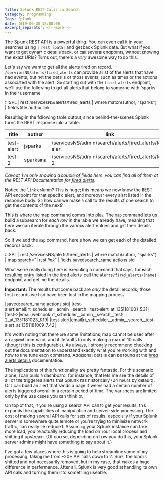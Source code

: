 ```yaml
---
Title: Splunk REST Calls in Search
Category: Programming
Tags: Splunk
date: 2019-06-30 12:00:00
excerpt_separator: <!--more-->
---
```


The Splunk REST API is a powerful thing. You can even call it in your searches using `| rest [path]` and get back Splunk data. But what if you want to get dynamic details back, or call several endpoints, without knowing the exact URIs? Turns out, there's a *very* awesome way to do this.

<!--more-->

Let's say we want to get all the alerts fired on record. `/servicesNS/alerts/fired_alerts` can provide a list of the alerts that have had events, but not the details of those events, such as times or the actions associated with the alert. So starting out with the `fired_alerts` endpoint, we'll use the following to get all alerts that belong to someone with 'sparks' in their username:

:::SPL
| rest /servicesNS/alerts/fired_alerts
| where match(author, "sparks")
| fields title author link

Resulting in the following table output, since behind-the-scenes Splunk turns the REST response into a table:

|title|author|link|
|-----|------|----|
|test-alert|jsparks|/servicesNS/admin/search/alerts/fired_alerts/test-alert|
|test-2|sparksma|/servicesNS/admin/search/alerts/fired_alerts/test-2|

*Caveat: I'm only showing a couple of fields here; you can find all of them at the REST API Documentation for [fired_alerts](https://docs.splunk.com/Documentation/Splunk/7.3.0/RESTREF/RESTsearch#alerts.2Ffired_alerts).*

Notice the `link` column? This is huge; this means we now know the REST API endpoint for that specific alert, and moreover every alert listed in the response body. So how can we make a call to the results of one search to get the contents of the next?

This is where the [map](https://docs.splunk.com/Documentation/Splunk/7.3.0/SearchReference/Map) command comes into play. The `map` command lets us build a subsearch for *each row* in the table we already have, meaning that here we can iterate through the various alert entries and get their details back.

So if we add the `map` command, here's how we can get each of the detailed records back:

:::SPL
| rest /servicesNS/alerts/fired_alerts
| where match(author, "sparks")
| map search="| rest $link$"
| fields savedsearch_name actions sid

What we're really doing here is executing a command that says, for each resulting entry listed in the fired alerts, call the `alerts/fired_alerts/{name}` endpoint and get me the details.

**Important:** The results that come back are *only* the detail records; those first records we had have been lost in the mapping process.

|savedsearch_name|actions|sid|
|test-alert|email|rt_scheduler__admin__search__test-alert_at_1351181001_5.31|
|test-2|email,webhook|rt_scheduler__admin__search__test-2_at_1351181023_6.19|
|test-alert|email|rt_scheduler__admin__search__test-alert_at_1351181009_7.42|

It's worth noting that there are some limitations; map cannot be used after an `append` command, and it defaults to only making a max of 10 calls (thought this is configurable). As always, I strongly recommend checking out the documentation to understand exactly what you're working with and how to fine tune each command. Additional details can be found at the [fired alerts details](https://docs.splunk.com/Documentation/Splunk/7.3.0/RESTREF/RESTsearch#alerts.2Ffired_alerts.2F.7Bname.7D) documentation.

The implications of this functionality are pretty fantastic. For this scenario alone, I can build a dashboard, for instance, that lets me see the details of all of the triggered alerts that Splunk has historically (24 hours by default). Or I can build an alert that sends a page if we've had a certain number of alerts triggered overall in a certain period of time. The variances are limited only by the use cases you can think of.

On top of that, if you're using a search API call to get your results, this expands the capabilities of manipulation and server-side processing. The cost of making several API calls for sets of results, especially if your Splunk server is somewhere quite remote or you're trying to minimize network traffic, can really be reduced. Assuming your Splunk instance can take more load, you're actually reducing the load on your local process and shifting it upstream. (Of course, depending on how you do this, your Splunk server admins might have something to say about it.)

I've got a few places where this is going to help streamline some of my processing, taking me from ~20+ API calls down to 2. Sure, the load is shifted and not necessarily removed, but in my case, that makes a huge difference in performance. After all, Splunk is very good at handling its own API calls and turning them into something useable.
